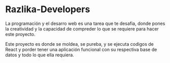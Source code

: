 # Razlika-Developers
La programación y el desarro web es una tarea que te desafia, donde pones la creatividad
y la capacidad de compreder lo que se requiere para hacer este proyecto.

Este proyecto es donde se moldea, se pureba, y se ejecuta codigos de React y porder tener 
una aplicación funcional con su respectiva base de datos y todo lo que ella requiera.
